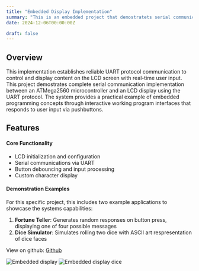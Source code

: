 ```yaml
---
title: "Embedded Display Implementation"
summary: "This is an embedded project that demostratets serial communication between the ATMega microcontroller and an LCD Display"
date: 2024-12-06T00:00:00Z

draft: false
---
```


## Overview
This implementation establishes reliable UART protocol communication to control and display content on the LCD screen with real-time user input. This project demostrates complete serial communication implementation between an ATMega2560 microcontroller and an LCD display using the UART protocol. The system provides a practical example of embedded programming concepts through interactive working program interfaces that responds to user input via pushbuttons.

## Features
#### Core Functionality
- LCD initialization and configuration
- Serial communications via UART
- Button debouncing and input processing
- Custom character display
#### Demonstration Examples
For this specific project, this includes two example applications to showcase the systems capabilities:
1. **Fortune Teller**: Generates random responses on button press, displaying one of four possible messages
2. **Dice Simulator**: Simulates rolling two dice with ASCII art respresentation of dice faces

View on github: [Github](https://github.com/lukras-exe/AVR-Embedded-Display)

![](/images/IMG_6054.JPG "Embedded display")
![](/images/IMG_6198.JPG "Embedded display dice")
